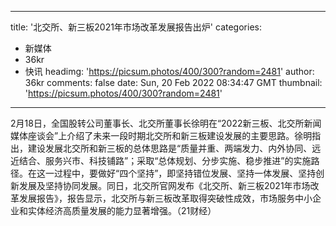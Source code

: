 
---
title: '北交所、新三板2021年市场改革发展报告出炉'
categories: 
 - 新媒体
 - 36kr
 - 快讯
headimg: 'https://picsum.photos/400/300?random=2481'
author: 36kr
comments: false
date: Sun, 20 Feb 2022 08:34:47 GMT
thumbnail: 'https://picsum.photos/400/300?random=2481'
---

<div>   
2月18日，全国股转公司董事长、北交所董事长徐明在“2022新三板、北交所新闻媒体座谈会”上介绍了未来一段时期北交所和新三板建设发展的主要思路。徐明指出，建设发展北交所和新三板的总体思路是“质量并重、两端发力、内外协同、远近结合、服务兴市、科技铺路”；采取“总体规划、分步实施、稳步推进”的实施路径。在这一过程中，要做好“四个坚持”，即坚持错位发展、坚持一体发展、坚持创新发展及坚持协同发展。同日，北交所官网发布《北交所、新三板2021年市场改革发展报告》，报告显示，北交所与新三板改革取得突破性成效，市场服务中小企业和实体经济高质量发展的能力显著增强。（21财经）  
</div>
            